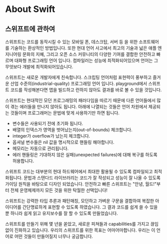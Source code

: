 About Swift 
====

스위프트에 관하여
----
스위프트는 코드를 동작시킬 수 있는 모바일 폰, 데스크탑, 서버 등 을 위한 소프트웨어를 기술하는 환상적인 방법입니다. 또한 현대 언어 사고에서 최고의 기술과 넓은 애플 엔지니어링 문화의 지혜, 그리고 오픈 소스 커뮤니티의 다양한 기여를 결합한 안전하고 빠르며 대화형 프로그래밍 언어 입니다. 컴파일러는 성능에 최적화되어있으며 언어는 그 무엇보다 개발에 최적화되어있습니다.

스위프트는 새로운 개발자에게 친숙합니다. 스크립팅 언어처럼 표현력이 풍부하고 즐거운 산업 수준의(industrial-quality) 프로그래밍 언어 입니다. playground에서 스위프트 코드를 작성해본다면 앱을 빌드하고 런하지 않아도 결과를 바로 볼 수 있을 것입니다.

스위프트는 현대적인 모던 프로그래밍의 패러다임을 따르기 때문에 다른 언어들에서 많이 겪는 에러들을 만나지 않아도 됩니다. 아래에 나열되는 것들은 언어 차원에서 제공되는 것들이며 프로그래머는 문법에 맞게 사용하기만 하면 됩니다.
- 변수들은 사용되기 전에 초기화 됩니다.
- 배열의 인덱스가 영역을 벗어났는지(out-of-bounds) 체크합니다.
- integer가 overflow가 났는지 체크합니다.
- 옵셔널 변수들은 nil 값을 명시적으로 핸들링 해야합니다.
- 메모리는 자동으로 관리됩니다.
- 에러 핸들링은 기대하지 않은 실패(unexpected failures)에 대해 복구를 하도록 허용합니다.

스위프트 코드는 대부분의 현대 하드웨어에서 최대한 활용될 수 있도록 컴파일되고 최적화됩니다. 문법과 스탠다드 라이브러리는 코드가 잘 작성되고 성능이 잘 나올 수 있도록 가이딩 원칙을 바탕으로 디자인 되었습니다. 안전하고 빠른 스위프트는 "안녕, 월드!"부터 전체 운영체제까지 모든 것을 위한 탁월한 선택입니다!

스위프트는 강력한 타입 추론과 패턴매칭, 모던하고 가벼운 구문을 결합하여 복잡한 아이디어를 간단명료하게 표현할 수 있도록 하였습니다. 그 결과 코드를 쉽게 쓸 수 있을 뿐 하니라 쉽게 읽고 유지보수를 잘 할 수 있도록 만들었습니다.

스위프트를 만들기 위해 몇 년을 쏟았고, 새로운 피쳐들과 capabilities를 가지고 끊임없이 진화하고 있습니다. 우리의 스위프트를 위한 목표는 어마어마합니다. 우리는 이 언어로 어떤 것들이 만들어질지 너무나 궁금합니다.
